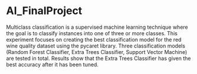 # AI_FinalProject
Multiclass classification is a supervised machine learning technique where the goal is to classify instances into one of three or more classes. This experiment focuses on creating the best classification model for the red wine quality dataset using the pycaret library. Three classification models (Random Forest Classifier, Extra Trees Classifier, Support Vector Machine) are tested in total. Results show that the Extra Trees Classifier has given the best accuracy after it has been tuned.
